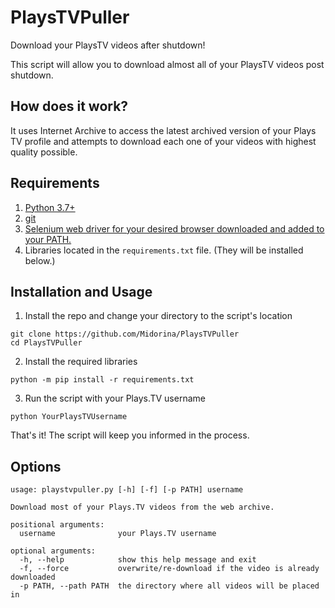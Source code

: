 # PlaysTVPuller
Download your PlaysTV videos after shutdown!

This script will allow you to download almost all of your PlaysTV videos post shutdown.

## How does it work?
It uses Internet Archive to access the latest archived version of your Plays TV profile and attempts to download each one of your videos with highest quality possible.

## Requirements
1. [Python 3.7+](https://www.python.org/downloads/)
2. [git](https://git-scm.com/downloads)
3. [Selenium web driver for your desired browser downloaded and added to your PATH.](https://www.selenium.dev/documentation/en/webdriver/driver_requirements/#quick-reference)
4. Libraries located in the `requirements.txt` file. (They will be installed below.)

## Installation and Usage
1. Install the repo and change your directory to the script's location
```
git clone https://github.com/Midorina/PlaysTVPuller
cd PlaysTVPuller
```
2. Install the required libraries
```
python -m pip install -r requirements.txt
```
3. Run the script with your Plays.TV username
```
python YourPlaysTVUsername
```
That's it! The script will keep you informed in the process.

## Options
```
usage: playstvpuller.py [-h] [-f] [-p PATH] username

Download most of your Plays.TV videos from the web archive.

positional arguments:
  username              your Plays.TV username

optional arguments:
  -h, --help            show this help message and exit
  -f, --force           overwrite/re-download if the video is already downloaded
  -p PATH, --path PATH  the directory where all videos will be placed in
```
